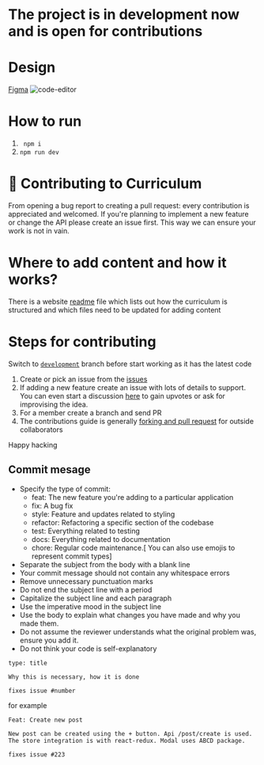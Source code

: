 # The project is in development now and is open for contributions

# Design

[Figma](https://www.figma.com/file/5EGT4tXY4r69wkzQ8jxW9f/Untitled?node-id=0%3A1)
![code-editor](/images/code-editor.svg)

# How to run

1. ` npm i`
2. `npm run dev`

# 🙌 Contributing to Curriculum

From opening a bug report to creating a pull request: every contribution is appreciated and welcomed. If you're planning to implement a new feature or change the API please create an issue first. This way we can ensure your work is not in vain.

# Where to add content and how it works?

There is a website [readme](https://github.com/Planet-NULLCAST/curriculum/blob/main/HOW_TO_ADD_CHAPTER.md) file which lists out how the curriculum is structured and which files need to be updated for adding content

# Steps for contributing

 Switch to [`development`](https://github.com/Planet-NULLCAST/curriculum/tree/development) branch before start working as it has the latest code

1. Create or pick an issue from the [issues](https://github.com/Planet-NULLCAST/curriculum/issues)
2. If adding a new feature create an issue with lots of details to support. You can even start a discussion [here](https://github.com/Planet-NULLCAST/curriculum/discussions) to gain upvotes or ask for improvising the idea.
3. For a member create a branch and send PR
4. The contributions guide is generally [forking and pull request](https://github.com/firstcontributions/first-contributions) for outside collaborators

Happy hacking

## Commit mesage

- Specify the type of commit:
  - feat: The new feature you're adding to a particular application
  - fix: A bug fix
  - style: Feature and updates related to styling
  - refactor: Refactoring a specific section of the codebase
  - test: Everything related to testing
  - docs: Everything related to documentation
  - chore: Regular code maintenance.[ You can also use emojis to represent commit types]
- Separate the subject from the body with a blank line
- Your commit message should not contain any whitespace errors
- Remove unnecessary punctuation marks
- Do not end the subject line with a period
- Capitalize the subject line and each paragraph
- Use the imperative mood in the subject line
- Use the body to explain what changes you have made and why you made them.
- Do not assume the reviewer understands what the original problem was, ensure you add it.
- Do not think your code is self-explanatory

```
type: title

Why this is necessary, how it is done

fixes issue #number
```

for example

```
Feat: Create new post

New post can be created using the + button. Api /post/create is used. The store integration is with react-redux. Modal uses ABCD package.

fixes issue #223
```
